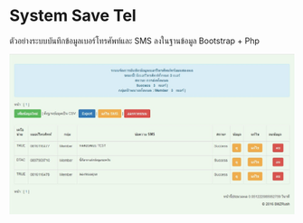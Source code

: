 # System Save Tel

ตัวอย่างระบบบันทึกข้อมูลเบอร์โทรศัพท์และ SMS ลงในฐานข้อมูล Bootstrap + Php

![](https://github.com/Monster125/SystemSaveTel/blob/master/sql/01.jpg)
